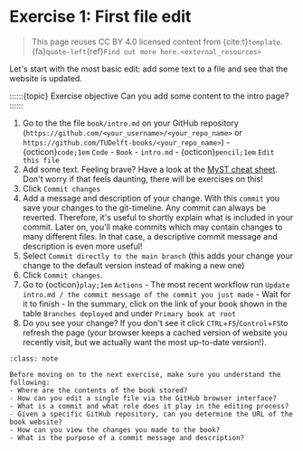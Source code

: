 # Exercise 1: First file edit

> This page reuses CC BY 4.0 licensed content from {cite:t}`template`. {fa}`quote-left`{ref}`Find out more here.<external_resources>`

Let's start with the most basic edit: add some text to a file and see that the website is updated.

::::::{topic} Exercise objective
Can you add some content to the intro page?
::::::

1. Go to the the file `book/intro.md` on your GitHub repository (`https://github.com/<your_username>/<your_repo_name>` or `https://github.com/TUDelft-books/<your_repo_name>`) - {octicon}`code;1em` `Code` - `Book` - `intro.md` - {octicon}`pencil;1em` `Edit this file`
2. Add some text. Feeling brave? Have a look at the [MyST cheat sheet](https://jupyterbook.org/en/stable/reference/cheatsheet.html). Don't worry if that feels daunting, there will be exercises on this!
3. Click `Commit changes`
4. Add a message and description of your change. With this `commit` you save your changes to the git-timeline. Any commit can always be reverted. Therefore, it's useful to shortly explain what is included in your commit. Later on, you'll make commits which may contain changes to many different files. In that case, a descriptive commit message and description is even more useful!
5. Select `Commit directly to the main branch` (this adds your change your change to the default version instead of making a new one)
6. Click `Commit changes`.
7. Go to {octicon}`play;1em` `Actions` - The most recent workflow run `Update intro.md / the commit message of the commit you just made` - Wait for it to finish - In the summary, click on the link of your book shown in the table `Branches deployed` and under `Primary book at root`
8. Do you see your change? If you don't see it click `CTRL`+`F5`/`Control`+`F5`to refresh the page (your browser keeps a cached version of website you recently visit, but we actually want the most up-to-date version!).

```{admonition} Check your understanding
:class: note

Before moving on to the next exercise, make sure you understand the following:
- Where are the contents of the book stored?
- How can you edit a single file via the GitHub browser interface?
- What is a commit and what role does it play in the editing process?
- Given a specific GitHub repository, can you determine the URL of the book website?
- How can you view the changes you made to the book?
- What is the purpose of a commit message and description?
```